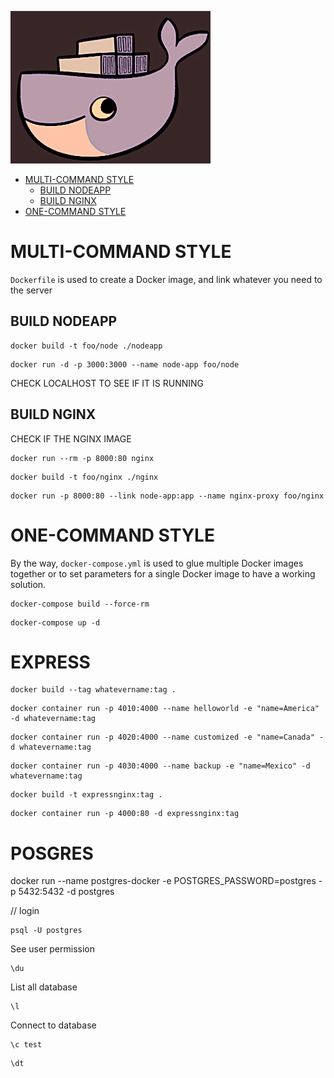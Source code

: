 ![](./docker.png)

- [MULTI-COMMAND STYLE](#multi-command-style)
  * [BUILD NODEAPP](#build-nodeapp)
  * [BUILD NGINX](#build-nginx)
- [ONE-COMMAND STYLE](#one-command-style)

# MULTI-COMMAND STYLE

`Dockerfile` is used to create a Docker image, and link whatever you need to the server

## BUILD NODEAPP

```
docker build -t foo/node ./nodeapp
```

```
docker run -d -p 3000:3000 --name node-app foo/node
```

CHECK LOCALHOST TO SEE IF IT IS RUNNING

## BUILD NGINX

CHECK IF THE NGINX IMAGE

```
docker run --rm -p 8000:80 nginx
```

```
docker build -t foo/nginx ./nginx
```

```
docker run -p 8000:80 --link node-app:app --name nginx-proxy foo/nginx
```

# ONE-COMMAND STYLE

By the way, `docker-compose.yml` is used to glue multiple Docker images together or to set parameters for a single Docker image to have a working solution.


```
docker-compose build --force-rm
```

```
docker-compose up -d
```

# EXPRESS

```
docker build --tag whatevername:tag .
```

```
docker container run -p 4010:4000 --name helloworld -e "name=America" -d whatevername:tag
```

```
docker container run -p 4020:4000 --name customized -e "name=Canada" -d whatevername:tag
```

```
docker container run -p 4030:4000 --name backup -e "name=Mexico" -d whatevername:tag
```

```
docker build -t expressnginx:tag .
```

```
docker container run -p 4000:80 -d expressnginx:tag
```

# POSGRES

docker run --name postgres-docker -e POSTGRES_PASSWORD=postgres -p 5432:5432 -d postgres

// login

```
psql -U postgres
```

See user permission

```
\du
```

List all database

```
\l
```
Connect to database

```
\c test 
```

```
\dt
```

